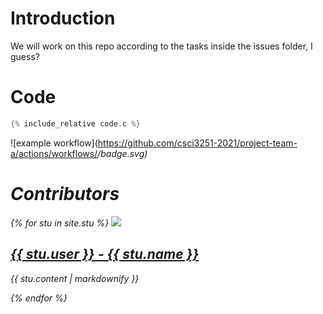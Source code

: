 # Introduction

We will work on this repo according to the tasks inside the issues folder, I guess?

# Code
```c
{% include_relative code.c %}
```
![example workflow](https://github.com/csci3251-2021/project-team-a/actions/workflows/<I dont know workflow name because no workflow file.>/badge.svg)

# Contributors
{% for stu in site.stu %}
  <img src="stu.image">
  <h2>
    <a href="{{ stu.url }}">
      {{ stu.user }} - {{ stu.name }}
    </a>
  </h2>
  <p>{{ stu.content | markdownify }}</p>
{% endfor %}
